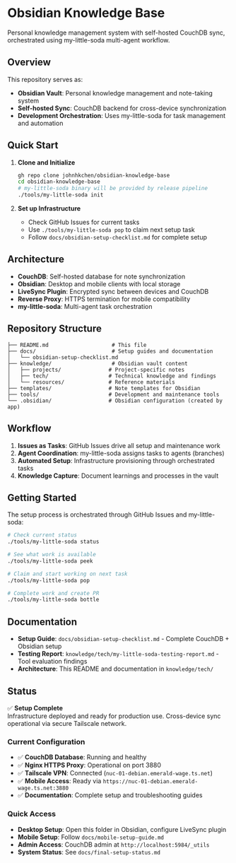 # Obsidian Knowledge Base

Personal knowledge management system with self-hosted CouchDB sync, orchestrated using my-little-soda multi-agent workflow.

## Overview

This repository serves as:
- **Obsidian Vault**: Personal knowledge management and note-taking system
- **Self-hosted Sync**: CouchDB backend for cross-device synchronization  
- **Development Orchestration**: Uses my-little-soda for task management and automation

## Quick Start

1. **Clone and Initialize**
   ```bash
   gh repo clone johnhkchen/obsidian-knowledge-base
   cd obsidian-knowledge-base
   # my-little-soda binary will be provided by release pipeline
   ./tools/my-little-soda init
   ```

2. **Set up Infrastructure**
   - Check GitHub Issues for current tasks
   - Use `./tools/my-little-soda pop` to claim next setup task
   - Follow `docs/obsidian-setup-checklist.md` for complete setup

## Architecture

- **CouchDB**: Self-hosted database for note synchronization
- **Obsidian**: Desktop and mobile clients with local storage
- **LiveSync Plugin**: Encrypted sync between devices and CouchDB
- **Reverse Proxy**: HTTPS termination for mobile compatibility
- **my-little-soda**: Multi-agent task orchestration

## Repository Structure

```
├── README.md                    # This file
├── docs/                        # Setup guides and documentation
│   └── obsidian-setup-checklist.md
├── knowledge/                   # Obsidian vault content
│   ├── projects/               # Project-specific notes
│   ├── tech/                   # Technical knowledge and findings
│   └── resources/              # Reference materials
├── templates/                  # Note templates for Obsidian
├── tools/                      # Development and maintenance tools
└── .obsidian/                  # Obsidian configuration (created by app)
```

## Workflow

1. **Issues as Tasks**: GitHub Issues drive all setup and maintenance work
2. **Agent Coordination**: my-little-soda assigns tasks to agents (branches)
3. **Automated Setup**: Infrastructure provisioning through orchestrated tasks
4. **Knowledge Capture**: Document learnings and processes in the vault

## Getting Started

The setup process is orchestrated through GitHub Issues and my-little-soda:

```bash
# Check current status
./tools/my-little-soda status

# See what work is available  
./tools/my-little-soda peek

# Claim and start working on next task
./tools/my-little-soda pop

# Complete work and create PR
./tools/my-little-soda bottle
```

## Documentation

- **Setup Guide**: `docs/obsidian-setup-checklist.md` - Complete CouchDB + Obsidian setup
- **Testing Report**: `knowledge/tech/my-little-soda-testing-report.md` - Tool evaluation findings
- **Architecture**: This README and documentation in `knowledge/tech/`

## Status

✅ **Setup Complete**  
Infrastructure deployed and ready for production use. Cross-device sync operational via secure Tailscale network.

### Current Configuration
- ✅ **CouchDB Database**: Running and healthy
- ✅ **Nginx HTTPS Proxy**: Operational on port 3880  
- ✅ **Tailscale VPN**: Connected (`nuc-01-debian.emerald-wage.ts.net`)
- ✅ **Mobile Access**: Ready via `https://nuc-01-debian.emerald-wage.ts.net:3880`
- ✅ **Documentation**: Complete setup and troubleshooting guides

### Quick Access
- **Desktop Setup**: Open this folder in Obsidian, configure LiveSync plugin
- **Mobile Setup**: Follow `docs/mobile-setup-guide.md`  
- **Admin Access**: CouchDB admin at `http://localhost:5984/_utils`
- **System Status**: See `docs/final-setup-status.md`